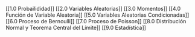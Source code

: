 [[1.0 Probailididad]]
[[2.0  Variables Aleatorias]]
[[3.0 Momentos]]
[[4.0 Función de Variable Aleatoria]]
[[5.0 Variables Aleatorias Condicionadas]]
[[6.0 Proceso de Bernoulli]]
[[7.0 Proceso de Poisson]]
[[8.0 Distribución Normal y Teorema Central del Límite]]
[[9.0 Estadística]]